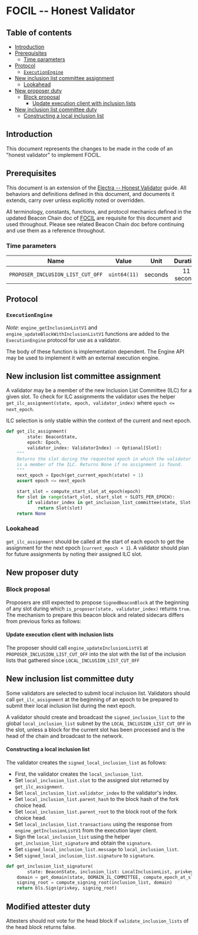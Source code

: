 # FOCIL -- Honest Validator

## Table of contents

<!-- TOC -->
<!-- START doctoc generated TOC please keep comment here to allow auto update -->
<!-- DON'T EDIT THIS SECTION, INSTEAD RE-RUN doctoc TO UPDATE -->

- [Introduction](#introduction)
- [Prerequisites](#prerequisites)
  - [Time parameters](#time-parameters)
- [Protocol](#protocol)
  - [`ExecutionEngine`](#executionengine)
- [New inclusion list committee assignment](#new-inclusion-list-committee-assignment)
  - [Lookahead](#lookahead)
- [New proposer duty](#new-proposer-duty)
  - [Block proposal](#block-proposal)
    - [Update execution client with inclusion lists](#update-execution-client-with-inclusion-lists)
- [New inclusion list committee duty](#new-inclusion-list-committee-duty)
    - [Constructing a local inclusion list](#constructing-a-local-inclusion-list)

<!-- END doctoc generated TOC please keep comment here to allow auto update -->
<!-- /TOC -->

## Introduction

This document represents the changes to be made in the code of an "honest validator" to implement FOCIL.

## Prerequisites

This document is an extension of the [Electra -- Honest Validator](../../electra/validator.md) guide.
All behaviors and definitions defined in this document, and documents it extends, carry over unless explicitly noted or overridden.

All terminology, constants, functions, and protocol mechanics defined in the updated Beacon Chain doc of [FOCIL](./beacon-chain.md) are requisite for this document and used throughout.
Please see related Beacon Chain doc before continuing and use them as a reference throughout.

### Time parameters

| Name | Value | Unit | Duration |
| - | - | :-: | :-: |
| `PROPOSER_INCLUSION_LIST_CUT_OFF` | `uint64(11)` | seconds | 11 seconds |

## Protocol

### `ExecutionEngine`

*Note*: `engine_getInclusionListV1` and `engine_updateBlockWithInclusionListV1` functions are added to the `ExecutionEngine` protocol for use as a validator.

The body of these function is implementation dependent. The Engine API may be used to implement it with an external execution engine. 

## New inclusion list committee assignment

A validator may be a member of the new Inclusion List Committee (ILC) for a given slot.  To check for ILC assignments the validator uses the helper `get_ilc_assignment(state, epoch, validator_index)` where `epoch <= next_epoch`.

ILC selection is only stable within the context of the current and next epoch.

```python
def get_ilc_assignment(
        state: BeaconState,
        epoch: Epoch,
        validator_index: ValidatorIndex) -> Optional[Slot]:
    """
    Returns the slot during the requested epoch in which the validator with index `validator_index`
    is a member of the ILC. Returns None if no assignment is found. 
    """
    next_epoch = Epoch(get_current_epoch(state) + 1)
    assert epoch <= next_epoch

    start_slot = compute_start_slot_at_epoch(epoch)
    for slot in range(start_slot, start_slot + SLOTS_PER_EPOCH):
        if validator_index in get_inclusion_list_committee(state, Slot(slot)):
            return Slot(slot)
    return None
```

### Lookahead

`get_ilc_assignment` should be called at the start of each epoch to get the assignment for the next epoch (`current_epoch + 1`). A validator should plan for future assignments by noting their assigned ILC slot. 

## New proposer duty

### Block proposal

Proposers are still expected to propose `SignedBeaconBlock` at the beginning of any slot during which `is_proposer(state, validator_index)` returns `true`. The mechanism to prepare this beacon block and related sidecars differs from previous forks as follows:

#### Update execution client with inclusion lists

The proposer should call `engine_updateInclusionListV1` at `PROPOSER_INCLUSION_LIST_CUT_OFF` into the slot with the list of the inclusion lists that gathered since `LOCAL_INCLUSION_LIST_CUT_OFF`


## New inclusion list committee duty

Some validators are selected to submit local inclusion list. Validators should call `get_ilc_assignment` at the beginning of an epoch to be prepared to submit their local inclusion list during the next epoch. 

A validator should create and broadcast the `signed_inclusion_list` to the global `local_inclusion_list` subnet by the `LOCAL_INCLUSION_LIST_CUT_OFF` in the slot, unless a block for the current slot has been processed and is the head of the chain and broadcast to the network.

#### Constructing a local inclusion list

The validator creates the `signed_local_inclusion_list` as follows:
- First, the validator creates the `local_inclusion_list`.
- Set `local_inclusion_list.slot` to the assigned slot returned by `get_ilc_assignment`.
- Set `local_inclusion_list.validator_index` to the validator's index.
- Set `local_inclusion_list.parent_hash` to the block hash of the fork choice head.
- Set `local_inclusion_list.parent_root` to the block root of the fork choice head.
- Set `local_inclusion_list.transactions` using the response from `engine_getInclusionListV1` from the execution layer client.
- Sign the `local_inclusion_list` using the helper `get_inclusion_list_signature` and obtain the `signature`.
- Set `signed_local_inclusion_list.message` to `local_inclusion_list`.
- Set `signed_local_inclusion_list.signature` to `signature`.

```python
def get_inclusion_list_signature(
        state: BeaconState, inclusion_list: LocalInclusionList, privkey: int) -> BLSSignature:
    domain = get_domain(state, DOMAIN_IL_COMMITTEE, compute_epoch_at_slot(inclusion_list.slot))
    signing_root = compute_signing_root(inclusion_list, domain)
    return bls.Sign(privkey, signing_root)
```

## Modified attester duty

Attesters should not vote for the head block if `validate_inclusion_lists` of the head block returns false. 